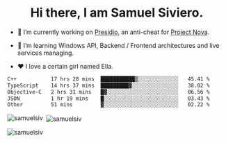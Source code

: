 <h1 align="center">Hi there, I am Samuel Siviero.</h1>

- 🔭 I’m currently working on [Presidio](https://presidio.ac), an anti-cheat for [Project Nova](https://discord.gg/novafn).

- 🌱 I’m learning Windows API, Backend / Frontend architectures and live services managing.

- ❤️ I love a certain girl named Ella.

<!--START_SECTION:waka-->

```txt
C++           17 hrs 28 mins  ███████████▒░░░░░░░░░░░░░   45.41 %
TypeScript    14 hrs 37 mins  █████████▓░░░░░░░░░░░░░░░   38.02 %
Objective-C   2 hrs 31 mins   █▓░░░░░░░░░░░░░░░░░░░░░░░   06.56 %
JSON          1 hr 19 mins    █░░░░░░░░░░░░░░░░░░░░░░░░   03.43 %
Other         51 mins         ▓░░░░░░░░░░░░░░░░░░░░░░░░   02.22 %
```

<!--END_SECTION:waka-->

<p><img align="left" src="https://github-readme-stats.vercel.app/api/top-langs?username=samuelsiv&show_icons=true&locale=en&layout=compact&theme=radical" alt="samuelsiv" /></p>

<p>&nbsp;<img align="center" src="https://github-readme-stats.vercel.app/api?username=samuelsiv&show_icons=true&locale=en&theme=radical" alt="samuelsiv" /></p>
<p align="left"> <img src="https://komarev.com/ghpvc/?username=samuelsiv&label=Profile%20views&color=0e75b6&style=flat" alt="samuelsiv" /> </p>

